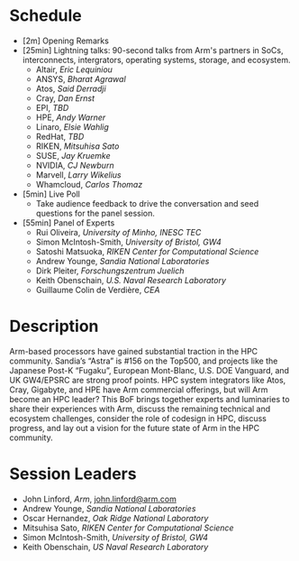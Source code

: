 # Schedule

* [2m] Opening Remarks
* [25min] Lightning talks: 90-second talks from Arm's partners in SoCs, interconnects, intergrators, operating systems, storage, and ecosystem.  
  * Altair, _Eric Lequiniou_
  * ANSYS, _Bharat Agrawal_
  * Atos, _Said Derradji_
  * Cray, _Dan Ernst_
  * EPI, _TBD_
  * HPE, _Andy Warner_
  * Linaro, _Elsie Wahlig_
  * RedHat, _TBD_
  * RIKEN, _Mitsuhisa Sato_
  * SUSE, _Jay Kruemke_
  * NVIDIA, _CJ Newburn_
  * Marvell, _Larry Wikelius_
  * Whamcloud, _Carlos Thomaz_
* [5min] Live Poll
  * Take audience feedback to drive the conversation and seed questions for the panel session.
* [55min] Panel of Experts
  * Rui Oliveira, _University of Minho, INESC TEC_
  * Simon McIntosh-Smith, _University of Bristol, GW4_
  * Satoshi Matsuoka, _RIKEN Center for Computational Science_
  * Andrew Younge, _Sandia National Laboratories_
  * Dirk Pleiter, _Forschungszentrum Juelich_
  * Keith Obenschain, _U.S. Naval Research Laboratory_
  * Guillaume Colin de Verdière, _CEA_

# Description
Arm-based processors have gained substantial traction in the HPC community. Sandia’s “Astra” is #156 on the Top500, and projects like the Japanese Post-K “Fugaku”, European Mont-Blanc, U.S. DOE Vanguard, and UK GW4/EPSRC are strong proof points. HPC system integrators like Atos, Cray, Gigabyte, and HPE have Arm commercial offerings, but will Arm become an HPC leader? This BoF brings together experts and luminaries to share their experiences with Arm, discuss the remaining technical and ecosystem challenges, consider the role of codesign in HPC, discuss progress, and lay out a vision for the future state of Arm in the HPC community.

# Session Leaders
 * John Linford, _Arm_, <john.linford@arm.com>
 * Andrew Younge, _Sandia National Laboratories_
 * Oscar Hernandez, _Oak Ridge National Laboratory_
 * Mitsuhisa Sato, _RIKEN Center for Computational Science_
 * Simon McIntosh-Smith, _University of Bristol, GW4_
 * Keith Obenschain, _US Naval Research Laboratory_

